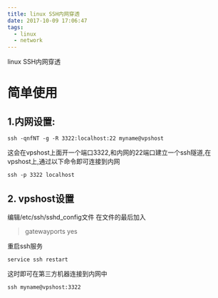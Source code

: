 ```yaml
---
title: linux SSH内网穿透
date: 2017-10-09 17:06:47
tags:
  - linux
  - network
---
```


linux SSH内网穿透

<!-- more -->

# 简单使用

## 1.内网设置:

```
ssh -qnfNT -g -R 3322:localhost:22 myname@vpshost
```

这会在vpshost上面开一个端口3322,和内网的22端口建立一个ssh隧道,在vpshost上,通过以下命令即可连接到内网
```
ssh -p 3322 localhost
```

## 2. vpshost设置

编辑/etc/ssh/sshd_config文件
在文件的最后加入
> gatewayports yes 

重启ssh服务
```
service ssh restart
```

这时即可在第三方机器连接到内网中
```
ssh myname@vpshost:3322
```